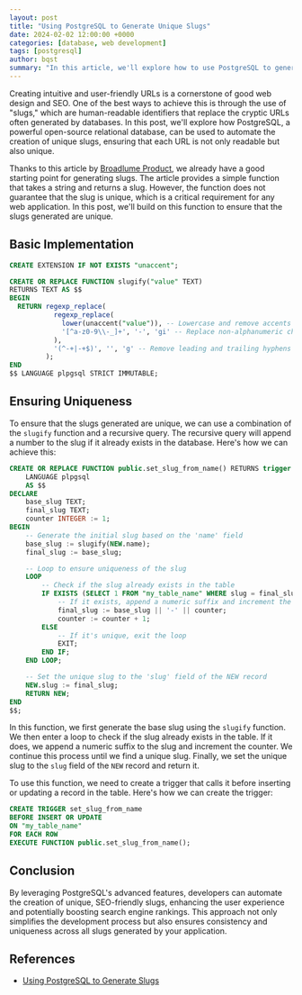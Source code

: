 ```yaml
---
layout: post
title: "Using PostgreSQL to Generate Unique Slugs"
date: 2024-02-02 12:00:00 +0000
categories: [database, web development]
tags: [postgresql]
author: bqst
summary: "In this article, we'll explore how to use PostgreSQL to generate unique slugs for your web application."
---
```


Creating intuitive and user-friendly URLs is a cornerstone of good web design and SEO. One of the best ways to achieve this is through the use of "slugs," which are human-readable identifiers that replace the cryptic URLs often generated by databases. In this post, we'll explore how PostgreSQL, a powerful open-source relational database, can be used to automate the creation of unique slugs, ensuring that each URL is not only readable but also unique.

Thanks to this article by [Broadlume Product](https://medium.com/broadlume-product/using-postgresql-to-generate-slugs-5ec9dd759e88), we already have a good starting point for generating slugs. The article provides a simple function that takes a string and returns a slug. However, the function does not guarantee that the slug is unique, which is a critical requirement for any web application. In this post, we'll build on this function to ensure that the slugs generated are unique.

## Basic Implementation

```sql
CREATE EXTENSION IF NOT EXISTS "unaccent";

CREATE OR REPLACE FUNCTION slugify("value" TEXT)
RETURNS TEXT AS $$
BEGIN
  RETURN regexp_replace(
           regexp_replace(
             lower(unaccent("value")), -- Lowercase and remove accents in one step
             '[^a-z0-9\\-_]+', '-', 'gi' -- Replace non-alphanumeric characters with hyphens
           ),
           '(^-+|-+$)', '', 'g' -- Remove leading and trailing hyphens
         );
END
$$ LANGUAGE plpgsql STRICT IMMUTABLE;
```

## Ensuring Uniqueness

To ensure that the slugs generated are unique, we can use a combination of the `slugify` function and a recursive query. The recursive query will append a number to the slug if it already exists in the database. Here's how we can achieve this:

```sql
CREATE OR REPLACE FUNCTION public.set_slug_from_name() RETURNS trigger
    LANGUAGE plpgsql
    AS $$
DECLARE
    base_slug TEXT;
    final_slug TEXT;
    counter INTEGER := 1;
BEGIN
    -- Generate the initial slug based on the 'name' field
    base_slug := slugify(NEW.name);
    final_slug := base_slug;

    -- Loop to ensure uniqueness of the slug
    LOOP
        -- Check if the slug already exists in the table
        IF EXISTS (SELECT 1 FROM "my_table_name" WHERE slug = final_slug AND id != COALESCE(NEW.id, 0)) THEN
            -- If it exists, append a numeric suffix and increment the counter
            final_slug := base_slug || '-' || counter;
            counter := counter + 1;
        ELSE
            -- If it's unique, exit the loop
            EXIT;
        END IF;
    END LOOP;

    -- Set the unique slug to the 'slug' field of the NEW record
    NEW.slug := final_slug;
    RETURN NEW;
END
$$;
```

In this function, we first generate the base slug using the `slugify` function. We then enter a loop to check if the slug already exists in the table. If it does, we append a numeric suffix to the slug and increment the counter. We continue this process until we find a unique slug. Finally, we set the unique slug to the `slug` field of the `NEW` record and return it.

To use this function, we need to create a trigger that calls it before inserting or updating a record in the table. Here's how we can create the trigger:

```sql
CREATE TRIGGER set_slug_from_name
BEFORE INSERT OR UPDATE
ON "my_table_name"
FOR EACH ROW
EXECUTE FUNCTION public.set_slug_from_name();
```

## Conclusion

By leveraging PostgreSQL's advanced features, developers can automate the creation of unique, SEO-friendly slugs, enhancing the user experience and potentially boosting search engine rankings. This approach not only simplifies the development process but also ensures consistency and uniqueness across all slugs generated by your application.

## References

- [Using PostgreSQL to Generate Slugs](https://medium.com/broadlume-product/using-postgresql-to-generate-slugs-5ec9dd759e88)
